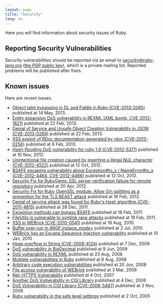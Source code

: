```yaml
---
layout: page
title: "Security"
lang: en
---
```


Here you will find information about security issues of Ruby.

## Reporting Security Vulnerabilities

Security vulnerabilities should be reported via an email to
security@ruby-lang.org ([the PGP public key](/security.asc)), which is a
private mailing list. Reported problems will be published after fixes.

## Known issues

Here are recent issues.

* [Object taint bypassing in DL and Fiddle in Ruby
  (CVE-2013-2065)](/en/news/2013/05/14/taint-bypass-dl-fiddle-cve-2013-2065/)
  published at 14 May, 2013.
* [Entity expansion DoS vulnerability in REXML (XML bomb,
  CVE-2013-1821)][1] published at 22 Feb, 2013.
* [Denial of Service and Unsafe Object Creation Vulnerability in JSON
  (CVE-2013-0269)][2] published at 22 Feb, 2013.
* [XSS exploit of RDoc documentation generated by rdoc
  (CVE-2013-0256)][3] published at 6 Feb, 2013.
* [Hash-flooding DoS vulnerability for ruby 1.9 (CVE-2012-5371)][4]
  published at 10 Nov, 2012.
* [Unintentional file creation caused by inserting a illegal NUL
  character (CVE-2012-4522)][5] published at 12 Oct, 2012.
* [$SAFE escaping vulnerability about Exception#to\_s / NameError#to\_s
  (CVE-2012-4464, CVE-2012-4466)][6] published at 12 Oct, 2012.
* [Security Fix for RubyGems: SSL server verification failure for remote
  repository][7] published at 20 Apr, 2012.
* [Security Fix for Ruby OpenSSL module: Allow 0/n splitting as a
  prevention for the TLS BEAST attack][8] published at 16 Feb, 2012.
* [Denial of service attack was found for Ruby\'s Hash algorithm
  (CVE-2011-4815)][9] published at 28 Dec, 2011.
* [Exception methods can bypass $SAFE][10] published at 18 Feb, 2011.
* [FileUtils is vulnerable to symlink race attacks][11] published at 18
  Feb, 2011.
* [XSS in WEBrick (CVE-2010-0541)][12] published at 16 Aug, 2010.
* [Buffer over-run in ARGF.inplace\_mode=][13] published at 2 Jul, 2010.
* [WEBrick has an Escape Sequence Injection vulnerability][14] published
  at 10 Jan, 2010
* [Heap overflow in String (CVE-2009-4124)][15] published at 7 Dec, 2009
* [DoS vulnerability in
  BigDecimal](/en/news/2009/06/09/dos-vulnerability-in-bigdecimal/)
  published at 9 Jun, 2009
* [DoS vulnerability in
  REXML](/en/news/2008/08/23/dos-vulnerability-in-rexml/) published at
  23 Aug, 2008
* [Multiple vulnerabilities in
  Ruby](/en/news/2008/08/08/multiple-vulnerabilities-in-ruby/) published
  at 8 Aug, 2008
* [Arbitrary code execution
  vulnerabilities](/en/news/2008/06/20/arbitrary-code-execution-vulnerabilities/)
  published at 20 Jun, 2008
* [File access vulnerability of
  WEBrick](/en/news/2008/03/03/webrick-file-access-vulnerability/)
  published at 3 Mar, 2008
* [Net::HTTPS
  Vulnerability](/en/news/2007/10/04/net-https-vulnerability/) published
  at 4 Oct, 2007
* [Another DoS Vulnerability in CGI
  Library](/en/news/2006/12/04/another-dos-vulnerability-in-cgi-library/)
  published at 4 Dec, 2006
* [DoS Vulnerability in CGI Library (CVE-2006-5467)](/en/news/2006/11/03/CVE-2006-5467/)
  published at 3 Nov, 2006
* [Ruby vulnerability in the safe level
  settings](/en/news/2005/10/03/ruby-vulnerability-in-the-safe-level-settings/)
  published at 2 Oct, 2005



[1]: /en/news/2013/02/22/rexml-dos-2013-02-22/
[2]: /en/news/2013/02/22/json-dos-cve-2013-0269/
[3]: /en/news/2013/02/06/rdoc-xss-cve-2013-0256/
[4]: /en/news/2012/11/09/ruby19-hashdos-cve-2012-5371/
[5]: /en/news/2012/10/12/poisoned-NUL-byte-vulnerability/
[6]: /en/news/2012/10/12/cve-2012-4464-cve-2012-4466/
[7]: /en/news/2012/04/20/ruby-1-9-3-p194-is-released/
[8]: /en/news/2012/02/16/security-fix-for-ruby-openssl-module-allow-0n-splitting-as-a-prevention-for-the-tls-beast-attack-/
[9]: /en/news/2011/12/28/denial-of-service-attack-was-found-for-rubys-hash-algorithm-cve-2011-4815/
[10]: /en/news/2011/02/18/exception-methods-can-bypass-safe/
[11]: /en/news/2011/02/18/fileutils-is-vulnerable-to-symlink-race-attacks/
[12]: /en/news/2010/08/16/xss-in-webrick-cve-2010-0541/
[13]: /en/news/2010/07/02/ruby-1-9-1-p429-is-released/
[14]: /en/news/2010/01/10/webrick-escape-sequence-injection/
[15]: /en/news/2009/12/07/heap-overflow-in-string/
